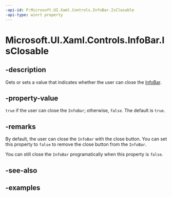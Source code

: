 ```yaml
---
-api-id: P:Microsoft.UI.Xaml.Controls.InfoBar.IsClosable
-api-type: winrt property
---
```


# Microsoft.UI.Xaml.Controls.InfoBar.IsClosable

<!--
public bool IsClosable { get; set; }
-->


## -description

Gets or sets a value that indicates whether the user can close the [InfoBar](infobar.md).

## -property-value

`true` if the user can close the `InfoBar`; otherwise, `false`. The default is `true`.

## -remarks

By default, the user can close the `InfoBar` with the close button. You can set this property to `false` to remove the close button from the `InfoBar`.

You can still close the `InfoBar` programatically when this property is `false`.

## -see-also

## -examples


